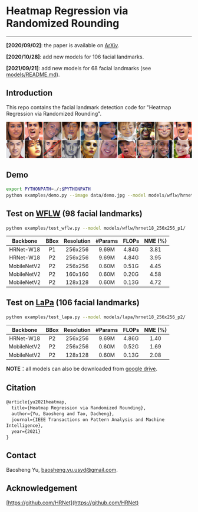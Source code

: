# Heatmap Regression via Randomized Rounding
----

**[2020/09/02]**: the paper is available on [ArXiv](https://arxiv.org/abs/2009.00225v2).

**[2020/10/28]**: add new models for 106 facial landmarks.

**[2021/09/21]**: add new models for 68 facial landmarks (see [models/README.md](models/README.md)).


## Introduction

This repo contains the facial landmark detection code for "Heatmap Regression via Randomized Rounding".

![demo image](data/figure.png)


## Demo

````bash
export PYTHONPATH=./:$PYTHONPATH
python examples/demo.py --image data/demo.jpg --model models/wflw/hrnet18_256x256_p2/
````


## Test on [WFLW](https://wywu.github.io/projects/LAB/WFLW.html) (98 facial landmarks)

````bash
python examples/test_wflw.py --model models/wflw/hrnet18_256x256_p1/
````

| Backbone | BBox | Resolution | #Params | FLOPs | NME (%)| 
|:--:|:--:|:--:|:--:|:--:|:--:|
| HRNet-W18 | P1 | 256x256 | 9.69M | 4.84G | 3.81 |
| HRNet-W18 | P2 | 256x256 | 9.69M | 4.84G | 3.95 |
| MobileNetV2 | P2 | 256x256 | 0.60M | 0.51G | 4.45 |
| MobileNetV2 | P2 | 160x160 | 0.60M | 0.20G | 4.58 |
| MobileNetV2 | P2 | 128x128 | 0.60M | 0.13G | 4.72 |


## Test on [LaPa](https://github.com/JDAI-CV/lapa-dataset) (106 facial landmarks)

````bash
python examples/test_lapa.py --model models/lapa/hrnet18_256x256_p2/
````

| Backbone | BBox | Resolution | #Params | FLOPs | NME (%)|
|:--:|:--:|:--:|:--:|:--:|:--:|
| HRNet-W18 | P2 | 256x256 | 9.69M | 4.86G | 1.40 |
| MobileNetV2 | P2 | 256x256 | 0.60M | 0.52G | 1.69 |
| MobileNetV2 | P2 | 128x128 | 0.60M | 0.13G | 2.08 |

**NOTE**：all models can also be downloaded from [google drive](https://drive.google.com/file/d/148gJAnPfgfWl-xc6eLIcjQy9a0HM6Fu9/view?usp=sharing).

## Citation

```
@article{yu2021heatmap,
  title={Heatmap Regression via Randomized Rounding},
  author={Yu, Baosheng and Tao, Dacheng},
  journal={IEEE Transactions on Pattern Analysis and Machine Intelligence},
  year={2021}
}
```


## Contact

Baosheng Yu, baosheng.yu.usyd@gmail.com.


## Acknowledgement

[https://github.com/HRNet](https://github.com/HRNet)

